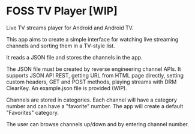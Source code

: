 # FOSS TV Player [WIP]
Live TV streams player for Android and Android TV.

This app aims to create a simple interface for watching live streaming channels and sorting them in a TV-style list.

It reads a JSON file and stores the channels in the app.

The JSON file must be created by reverse engineering channel APIs. It supports JSON API REST, getting URL from HTML page directly, setting custom headers, GET and POST methods, playing streams with DRM ClearKey. An example.json file is provided (WIP).

Channels are stored in categories. Each channel will have a category number and can have a "favorite" number. The app will create a default "Favorites" category.

The user can browse channels up/down and by entering channel number.
